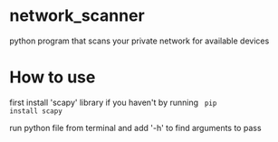 # network_scanner
python program that scans your private network for available devices

# How to use
first install 'scapy' library if you haven't by running
<code> pip install scapy </code>

run python file from terminal and add '-h' to find arguments to pass 
